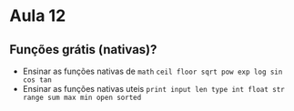 # Aula 12

## Funções grátis (nativas)?

- Ensinar as funções nativas de `math` `ceil floor sqrt pow exp log sin cos tan`
- Ensinar as funções nativas uteis `print input len type int float str range sum max min open sorted`